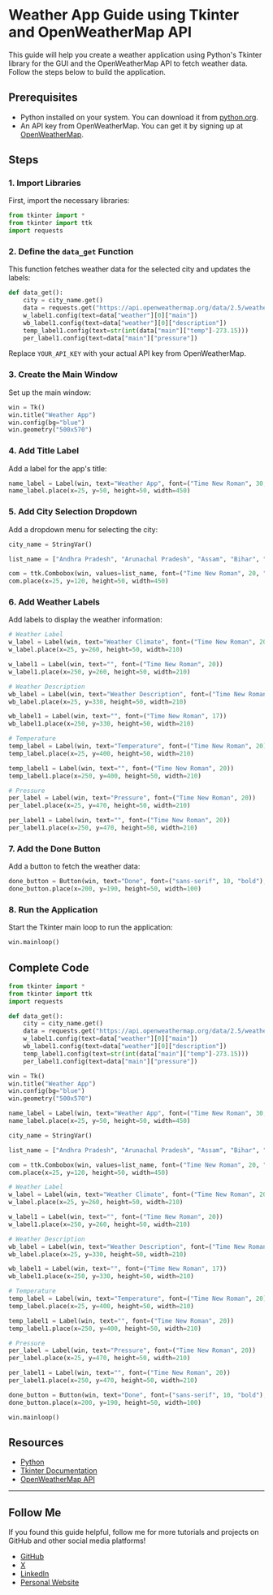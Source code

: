 # Weather App Guide using Tkinter and OpenWeatherMap API

This guide will help you create a weather application using Python's Tkinter library for the GUI and the OpenWeatherMap API to fetch weather data. Follow the steps below to build the application.

## Prerequisites

- Python installed on your system. You can download it from [python.org](https://www.python.org/downloads/).
- An API key from OpenWeatherMap. You can get it by signing up at [OpenWeatherMap](https://home.openweathermap.org/users/sign_up).

## Steps

### 1. Import Libraries

First, import the necessary libraries:

```python
from tkinter import *
from tkinter import ttk
import requests
```

### 2. Define the `data_get` Function

This function fetches weather data for the selected city and updates the labels:

```python
def data_get():
    city = city_name.get()
    data = requests.get("https://api.openweathermap.org/data/2.5/weather?q="+city+"&appid=YOUR_API_KEY").json()
    w_label1.config(text=data["weather"][0]["main"])
    wb_label1.config(text=data["weather"][0]["description"])
    temp_label1.config(text=str(int(data["main"]["temp"]-273.15)))
    per_label1.config(text=data["main"]["pressure"])
```
Replace `YOUR_API_KEY` with your actual API key from OpenWeatherMap.

### 3. Create the Main Window

Set up the main window:

```python
win = Tk()
win.title("Weather App")
win.config(bg="blue")
win.geometry("500x570")
```

### 4. Add Title Label

Add a label for the app's title:

```python
name_label = Label(win, text="Weather App", font=("Time New Roman", 30, "bold"))
name_label.place(x=25, y=50, height=50, width=450)
```

### 5. Add City Selection Dropdown

Add a dropdown menu for selecting the city:

```python
city_name = StringVar()

list_name = ["Andhra Pradesh", "Arunachal Pradesh", "Assam", "Bihar", "Chhattisgarh", "Goa", "Gujarat", "Haryana", "Himachal Pradesh", "Jammu and Kashmir", "Jharkhand", "Karnataka", "Kerala", "Madhya Pradesh", "Maharashtra", "Manipur", "Meghalaya", "Mizoram", "Nagaland", "Odisha", "Punjab", "Rajasthan", "Sikkim", "Tamil Nadu", "Telangana", "Tripura", "Uttar Pradesh", "Uttarakhand", "West Bengal", "Andaman and Nicobar Islands", "Chandigarh", "Dadra and Nagar Haveli", "Daman and Diu", "Lakshadweep", "National Capital Territory of Delhi", "Puducherry"]

com = ttk.Combobox(win, values=list_name, font=("Time New Roman", 20, "bold"), textvariable=city_name)
com.place(x=25, y=120, height=50, width=450)
```

### 6. Add Weather Labels

Add labels to display the weather information:

```python
# Weather Label
w_label = Label(win, text="Weather Climate", font=("Time New Roman", 20))
w_label.place(x=25, y=260, height=50, width=210)

w_label1 = Label(win, text="", font=("Time New Roman", 20))
w_label1.place(x=250, y=260, height=50, width=210)

# Weather Description
wb_label = Label(win, text="Weather Description", font=("Time New Roman", 16))
wb_label.place(x=25, y=330, height=50, width=210)

wb_label1 = Label(win, text="", font=("Time New Roman", 17))
wb_label1.place(x=250, y=330, height=50, width=210)

# Temperature
temp_label = Label(win, text="Temperature", font=("Time New Roman", 20))
temp_label.place(x=25, y=400, height=50, width=210)

temp_label1 = Label(win, text="", font=("Time New Roman", 20))
temp_label1.place(x=250, y=400, height=50, width=210)

# Pressure
per_label = Label(win, text="Pressure", font=("Time New Roman", 20))
per_label.place(x=25, y=470, height=50, width=210)

per_label1 = Label(win, text="", font=("Time New Roman", 20))
per_label1.place(x=250, y=470, height=50, width=210)
```

### 7. Add the Done Button

Add a button to fetch the weather data:

```python
done_button = Button(win, text="Done", font=("sans-serif", 10, "bold"), command=data_get)
done_button.place(x=200, y=190, height=50, width=100)
```

### 8. Run the Application

Start the Tkinter main loop to run the application:

```python
win.mainloop()
```

## Complete Code

```python
from tkinter import *
from tkinter import ttk
import requests

def data_get():
    city = city_name.get()
    data = requests.get("https://api.openweathermap.org/data/2.5/weather?q="+city+"&appid=YOUR_API_KEY").json()
    w_label1.config(text=data["weather"][0]["main"])
    wb_label1.config(text=data["weather"][0]["description"])
    temp_label1.config(text=str(int(data["main"]["temp"]-273.15)))
    per_label1.config(text=data["main"]["pressure"])

win = Tk()
win.title("Weather App")
win.config(bg="blue")
win.geometry("500x570")

name_label = Label(win, text="Weather App", font=("Time New Roman", 30, "bold"))
name_label.place(x=25, y=50, height=50, width=450)

city_name = StringVar()

list_name = ["Andhra Pradesh", "Arunachal Pradesh", "Assam", "Bihar", "Chhattisgarh", "Goa", "Gujarat", "Haryana", "Himachal Pradesh", "Jammu and Kashmir", "Jharkhand", "Karnataka", "Kerala", "Madhya Pradesh", "Maharashtra", "Manipur", "Meghalaya", "Mizoram", "Nagaland", "Odisha", "Punjab", "Rajasthan", "Sikkim", "Tamil Nadu", "Telangana", "Tripura", "Uttar Pradesh", "Uttarakhand", "West Bengal", "Andaman and Nicobar Islands", "Chandigarh", "Dadra and Nagar Haveli", "Daman and Diu", "Lakshadweep", "National Capital Territory of Delhi", "Puducherry"]

com = ttk.Combobox(win, values=list_name, font=("Time New Roman", 20, "bold"), textvariable=city_name)
com.place(x=25, y=120, height=50, width=450)

# Weather Label
w_label = Label(win, text="Weather Climate", font=("Time New Roman", 20))
w_label.place(x=25, y=260, height=50, width=210)

w_label1 = Label(win, text="", font=("Time New Roman", 20))
w_label1.place(x=250, y=260, height=50, width=210)

# Weather Description
wb_label = Label(win, text="Weather Description", font=("Time New Roman", 16))
wb_label.place(x=25, y=330, height=50, width=210)

wb_label1 = Label(win, text="", font=("Time New Roman", 17))
wb_label1.place(x=250, y=330, height=50, width=210)

# Temperature
temp_label = Label(win, text="Temperature", font=("Time New Roman", 20))
temp_label.place(x=25, y=400, height=50, width=210)

temp_label1 = Label(win, text="", font=("Time New Roman", 20))
temp_label1.place(x=250, y=400, height=50, width=210)

# Pressure
per_label = Label(win, text="Pressure", font=("Time New Roman", 20))
per_label.place(x=25, y=470, height=50, width=210)

per_label1 = Label(win, text="", font=("Time New Roman", 20))
per_label1.place(x=250, y=470, height=50, width=210)

done_button = Button(win, text="Done", font=("sans-serif", 10, "bold"), command=data_get)
done_button.place(x=200, y=190, height=50, width=100)

win.mainloop()
```

## Resources

- [Python](https://www.python.org/)
- [Tkinter Documentation](https://docs.python.org/3/library/tkinter.html)
- [OpenWeatherMap API](https://openweathermap.org/api)

---
## Follow Me

If you found this guide helpful, follow me for more tutorials and projects on GitHub and other social media platforms!

- [GitHub](https://github.com/Salik-Seraj)
- [X](https://twitter.com/code_with_ssn)
- [LinkedIn](https://linkedin.com/in/salik-seraj-naik)
- [Personal Website](https://linktr.ee/SalikSerajNaik)
